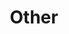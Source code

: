 ---
layout: page
title: Other
output: false
nav: true
nav_order: 8
dropdown: true
children:
    - title: Resources
      permalink: /resources/
    - title: divider
    - title: projects
      permalink: /projects/
    - title: divider
    - title: Publications
      permalink: /publications/
---